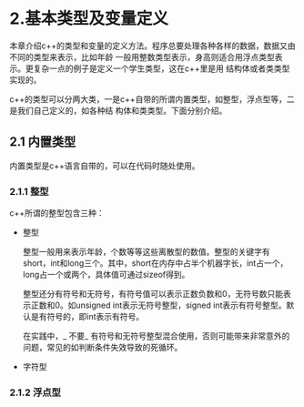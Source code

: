 # 2.基本类型及变量定义
本章介绍c++的类型和变量的定义方法。程序总要处理各种各样的数据，数据又由不同的类型来表示，比如年龄
一般用整数类型表示，身高则适合用浮点类型表示。更复杂一点的例子是定义一个学生类型，这在c++里是用
结构体或者类类型实现的。

c++的类型可以分两大类，一是c++自带的所谓内置类型，如整型，浮点型等，二是我们自己定义的，如各种结
构体和类类型。下面分别介绍。

## 2.1 内置类型
内置类型是c++语言自带的，可以在代码时随处使用。

### 2.1.1 整型
c++所谓的整型包含三种：

- 整型

  整型一般用来表示年龄，个数等等这些离散型的数值。整型的关键字有short，int和long三个。其中，short在内存中占半个机器字长，int占一个，long占一个或两个，具体值可通过sizeof得到。
  
  整型还分有符号和无符号，有符号值可以表示正数负数和0，无符号数只能表示正数和0。如unsigned int表示无符号整型，signed int表示有符号整型。默认是有符号的，即int表示有符号。

  在实践中，_ 不要_ 有符号和无符号整型混合使用，否则可能带来非常意外的问题，常见的如判断条件失效导致的死循环。

- 字符型

  
### 2.1.2 浮点型
